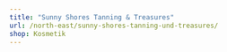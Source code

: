 ```yaml
---
title: "Sunny Shores Tanning & Treasures"
url: /north-east/sunny-shores-tanning-und-treasures/
shop: Kosmetik
---
```

